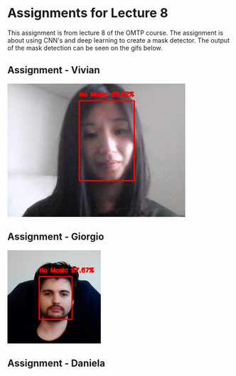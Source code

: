 # Assignments for Lecture 8
This assignment is from lecture 8 of the OMTP course. The assignment is about using CNN's and deep learning to create a mask detector. The output of the mask detection can be seen on the gifs below. 

## Assignment - Vivian
![](mask_vivi.gif)

## Assignment - Giorgio
![](Giorgio_maskdetection.gif)

## Assignment - Daniela


